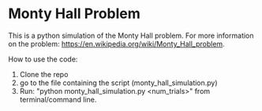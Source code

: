 # Monty Hall Problem

This is a python simulation of the Monty Hall problem. For more information on the problem: https://en.wikipedia.org/wiki/Monty_Hall_problem. 

How to use the code:

1. Clone the repo
2. go to the file containing the script (monty_hall_simulation.py)
3. Run: "python monty_hall_simulation.py <num_trials>" from terminal/command line.
